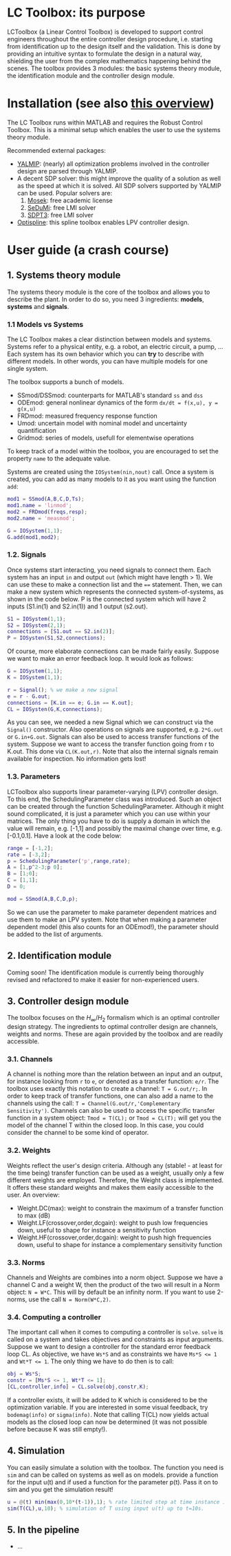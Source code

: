 # LC Toolbox: its purpose

LCToolbox (a Linear Control Toolbox) is developed to support control engineers throughout the entire controller design procedure, i.e. starting from identification up to the design itself and the validation. This is done by providing an intuitive syntax to formulate the design in a natural way, shielding the user from the complex mathematics happening behind the scenes. The toolbox provides 3 modules: the basic systems theory module, the identification module and the controller design module.

# Installation (see also [this overview](https://meco.pages.mech.kuleuven.be/lc_toolbox/3rdparty/))

The LC Toolbox runs within MATLAB and requires the Robust Control Toolbox. This is a minimal setup which enables the user to use the systems theory module.

Recommended external packages:
* [YALMIP](https://yalmip.github.io/): (nearly) all optimization problems involved in the controller design are parsed through YALMIP.
* A decent SDP solver: this might improve the quality of a solution as well as the speed at which it is solved. All SDP solvers supported by YALMIP can be used. Popular solvers are:
  1. [Mosek](https://www.mosek.com/): free academic license
  2. [SeDuMi](http://sedumi.ie.lehigh.edu/): free LMI solver
  3. [SDPT3](http://www.math.nus.edu.sg/~mattohkc/sdpt3.html): free LMI solver
* [Optispline](https://github.com/meco-group/optispline): this spline toolbox enables LPV controller design.

# User guide (a crash course)

## 1. Systems theory module

The systems theory module is the core of the toolbox and allows you to describe the plant. In order to do so, you need 3 ingredients: **models**, **systems** and **signals**.

### 1.1 Models vs Systems

The LC Toolbox makes a clear distinction between models and systems. Systems refer to a physical entity, e.g. a robot, an electric circuit, a pump, ... Each system has its own behavior which you can **try** to describe with different models. In other words, you can have multiple models for one single system.

The toolbox supports a bunch of models. 

* SSmod/DSSmod: counterparts for MATLAB's standard `ss` and `dss`
* ODEmod: general nonlinear dynamics of the form `dx/dt = f(x,u), y = g(x,u)`
* FRDmod: measured frequency response function
* Umod: uncertain model with nominal model and uncertainty quantification
* Gridmod: series of models, usefull for elementwise operations

To keep track of a model within the toolbox, you are encouraged to set the property `name` to the adequate value.

Systems are created using the `IOSystem(nin,nout)` call. Once a system is created, you can add as many models to it as you want using the function `add`:

```matlab
mod1 = SSmod(A,B,C,D,Ts);
mod1.name = 'linmod';
mod2 = FRDmod(freqs,resp);
mod2.name = 'measmod';

G = IOSystem(1,1);
G.add(mod1,mod2);
```

### 1.2. Signals

Once systems start interacting, you need signals to connect them. Each system has an input `in` and output `out` (which might have length > 1). We can use these to make a connection list and the `==` statement. Then, we can make a new system which represents the connected system-of-systems, as shown in the code below. P is the connected system which will have 2 inputs (S1.in(1) and S2.in(1)) and 1 output (s2.out).

```matlab
S1 = IOSystem(1,1);
S2 = IOSystem(2,1);
connections = [S1.out == S2.in(2)];
P = IOSysten(S1,S2,connections);
```

Of course, more elaborate connections can be made fairly easily. Suppose we want to make an error feedback loop. It would look as follows:

```matlab
G = IOSystem(1,1);
K = IOSystem(1,1);

r = Signal(); % we make a new signal
e = r - G.out;
connections = [K.in == e; G.in == K.out];
CL = IOSysten(G,K,connections);
```

As you can see, we needed a new Signal which we can construct via the `Signal()` constructor. Also operations on signals are supported, e.g. `2*G.out` or `G.in+G.out`. Signals can also be used to access transfer functions of the system. Suppose we want to access the transfer function going from r to K.out. This done via `CL(K.out,r)`. Note that also the internal signals remain available for inspection. No information gets lost!

### 1.3. Parameters

LCToolbox also supports linear parameter-varying (LPV) controller design. To this end, the SchedulingParameter class was introduced. Such an object can be created through the function SchedulingParameter. Although it might sound complicated, it is just a parameter which you can use within your matrices. The only thing you have to do is supply a domain in which the value will remain, e.g. [-1,1] and possibly the maximal change over time, e.g. [-0.1,0.1]. Have a look at the code below: 

```matlab
range = [-1,2];
rate = [-3,2];
p = SchedulingParameter('p',range,rate);
A = [1,p^2-3;p 0];
B = [1;0];
C = [1,1];
D = 0;

mod = SSmod(A,B,C,D,p);
```

So we can use the parameter to make parameter dependent matrices and use them to make an LPV system. Note that when making a parameter dependent model (this also counts for an ODEmod!), the parameter should be added to the list of arguments.

## 2. Identification module

Coming soon! The identification module is currently being thoroughly revised and refactored to make it easier for non-experienced users. 

## 3. Controller design module

The toolbox focuses on the <i>H</i><sub>&#8734;</sub>/<i>H</i><sub>2</sub> formalism which is an optimal controller design strategy. The ingredients to optimal controller design are channels, weights and norms. These are again provided by the toolbox and are readily accessible.

### 3.1. Channels

A channel is nothing more than the relation between an input and an output, for instance looking from `r` to `e`, or denoted as a transfer function: `e/r`. The toolbox uses exactly this notation to create a channel: `T = G.out/r;`. In order to keep track of transfer functions, one can also add a name to the channels using the call: `T = Channel(G.out/r,'Complementary Sensitivity')`. Channels can also be used to access the specific transfer function in a system object: `Tmod = T(CL);` or `Tmod = CL(T);` will get you the model of the channel T within the closed loop. In this case, you could consider the channel to be some kind of operator.

### 3.2. Weights

Weights reflect the user's design criteria. Although any (stable! - at least for the time being) transfer function can be used as a weight, usually only a few different weights are employed. Therefore, the Weight class is implemented. It offers these standard weights and makes them easily accessible to the user. An overview:

* Weight.DC(max): weight to constrain the maximum of a transfer function to max (dB)
* Weight.LF(crossover,order,dcgain): weight to push low frequencies down, useful to shape for instance a sensitivity function
* Weight.HF(crossover,order,dcgain): weight to push high frequencies down, useful to shape for instance a complementary sensitivity function

### 3.3. Norms

Channels and Weights are combines into a norm object. Suppose we have a channel C and a weight W, then the product of the two will result in a Norm object: `N = W*C`. This will by default be an infinity norm. If you want to use 2-norms, use the call `N = Norm(W*C,2)`.

### 3.4. Computing a controller

The important call when it comes to computing a controller is `solve`. `solve` is called on a system and takes objectives and constraints as input arguments. Suppose we want to design a controller for the standard error feedback loop CL. As objective, we have `Ws*S` and as constraints we have `Ms*S <= 1` and `Wt*T <= 1`. The only thing we have to do then is to call:

```matlab
obj = Ws*S;
constr = [Ms*S <= 1, Wt*T <= 1];
[CL,controller,info] = CL.solve(obj,constr,K);
```

If a controller exists, it will be added to K which is considered to be the optimization variable. If you are interested in some visual feedback, try `bodemag(info)` or `sigma(info)`. Note that calling T(CL)  now yields actual models as the closed loop can now be determined (it was not possible before because K was still empty!).

## 4. Simulation

You can easily simulate a solution with the toolbox. The function you need is `sim` and can be called on systems as well as on models. provide a function for the input u(t) and if used a function for the parameter p(t). Pass it on to sim and you get the simulation result!

```matlab
u = @(t) min(max(0,10*(t-1)),1); % rate limited step at time instance 1
sim(T(CL),u,10); % simulation of T using input u(t) up to t=10s.
``` 

## 5. In the pipeline

* ...